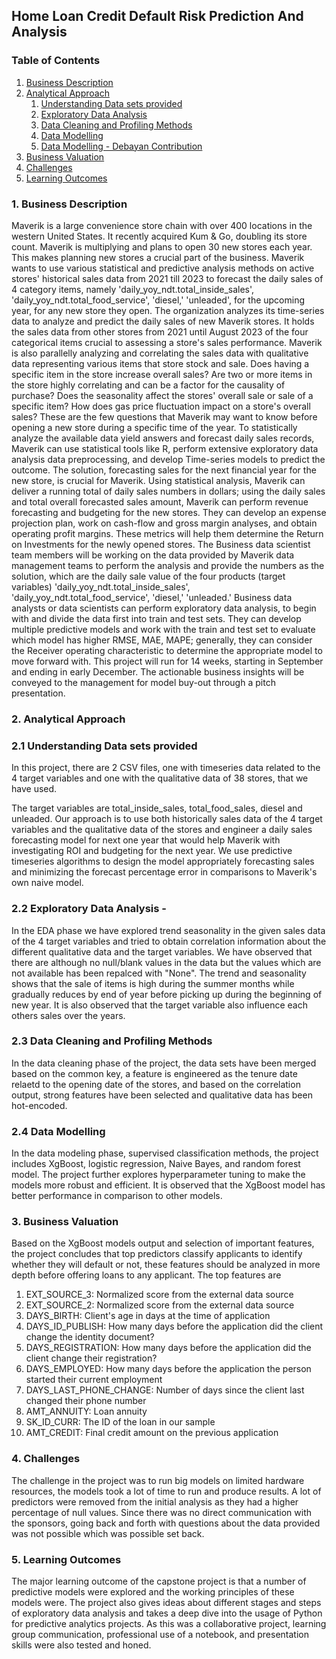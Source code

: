 ## Home Loan Credit Default Risk Prediction And Analysis
### Table of Contents
1. [Business Description](#1-business-description)
2. [Analytical Approach](#2-analytical-approach)
   1. [Understanding Data sets provided](#21-understanding-data-sets-provided)
   2. [Exploratory Data Analysis](#22-exploratory-data-analysis)
   3. [Data Cleaning and Profiling Methods](#23-data-cleaning-and-profiling-methods)
   4. [Data Modelling](#24-data-modelling)
   5. [Data Modelling - Debayan Contribution](#24-data-modelling-Debayan-Contribution)
3. [Business Valuation](#3-business-valuation)
4. [Challenges](#4-challenges)
5. [Learning Outcomes](#5-learning-outcomes)

### 1. Business Description
Maverik is a large convenience store chain with over 400 locations in the western United States. It recently acquired Kum & Go, doubling its store count. Maverik is multiplying and plans to open 30 new stores each year. This makes planning new stores a crucial part of the business. Maverik wants to use various statistical and predictive analysis methods on active stores' historical sales data from 2021 till 2023 to forecast the daily sales of 4 category items, namely 'daily_yoy_ndt.total_inside_sales', 'daily_yoy_ndt.total_food_service', 'diesel,' 'unleaded', for the upcoming year, for any new store they open.
The organization analyzes its time-series data to analyze and predict the daily sales of new Maverik stores. It holds the sales data from other stores from 2021 until August 2023 of the four categorical items crucial to assessing a store's sales performance. Maverik is also parallelly analyzing and correlating the sales data with qualitative data representing various items that store stock and sale. Does having a specific item in the store increase overall sales? Are two or more items in the store highly correlating and can be a factor for the causality of purchase? Does the seasonality affect the stores' overall sale or sale of a specific item? How does gas price fluctuation impact on a store's overall sales? These are the few questions that Maverik may want to know before opening a new store during a specific time of the year. To statistically analyze the available data yield answers and forecast daily sales records, Maverik can use statistical tools like R, perform extensive exploratory data analysis data preprocessing, and develop Time-series models to predict the outcome.
The solution, forecasting sales for the next financial year for the new store, is crucial for Maverik. Using statistical analysis, Maverik can deliver a running total of daily sales numbers in dollars; using the daily sales and total overall forecasted sales amount, Maverik can perform revenue forecasting and budgeting for the new stores. They can develop an expense projection plan, work on cash-flow and gross margin analyses, and obtain operating profit margins. These metrics will help them determine the Return on Investments for the newly opened stores.
The Business data scientist team members will be working on the data provided by Maverik data management teams to perform the analysis and provide the numbers as the solution, which are the daily sale value of the four products (target variables) 'daily_yoy_ndt.total_inside_sales', 'daily_yoy_ndt.total_food_service', 'diesel,' 'unleaded.' Business data analysts or data scientists can perform exploratory data analysis, to begin with and divide the data first into train and test sets. They can develop multiple predictive models and work with the train and test set to evaluate which model has higher RMSE, MAE, MAPE; generally, they can consider the Receiver operating characteristic to determine the appropriate model to move forward with.
This project will run for 14 weeks, starting in September and ending in early December. The actionable business insights will be conveyed to the management for model buy-out through a pitch presentation.
 

### 2. Analytical Approach
### 2.1 Understanding Data sets provided 
In this project, there are 2 CSV files, one with timeseries data related to the 4 target variables and one with the qualitative data of 38 stores, that we have used. 

The target variables are total_inside_sales, total_food_sales, diesel and unleaded. Our approach is to use both historically sales data of the 4 target variables and the qualitative data of the stores and engineer a daily sales forecasting model for next one year that would help Maverik with investigating ROI and budgeting for the next year. We use predictive timeseries algorithms to design the model appropriately forecasting sales and minimizing the forecast percentage error in comparisons to Maverik's own naive model. 

### 2.2 Exploratory Data Analysis - 
In the EDA phase we have explored trend seasonality in the given sales data of the 4 target variables and tried to obtain correlation information about the different qualitative data and the target variables. 
We have observed that there are although no null/blank values in the data but the values which are not available has been repalced with "None". 
The trend and seasonality shows that the sale of items is high during the summer months while gradually reduces by end of year before picking up during the beginning of new year. 
It is also observed that the target variable also influence each others sales over the years. 

### 2.3 Data Cleaning and Profiling Methods
In the data cleaning phase of the project, the data sets have been merged based on the common key, a feature is engineered as the tenure date relaetd to the opening date of the stores, and based on the correlation output, strong features have been selected and qualitative data has been hot-encoded. 

### 2.4 Data Modelling
In the data modeling phase, supervised classification methods, the project includes XgBoost, logistic regression, Naive Bayes, and random forest model. 
The project further explores hyperparameter tuning to make the models more robust and efficient. 
It is observed that the XgBoost model has better performance in comparison to other models. 

### 3. Business Valuation
Based on the XgBoost models output and selection of important features, the project concludes that top predictors classify applicants to identify whether they will default or not, these features should be analyzed in more depth before offering loans to any applicant. 
The top features are 
1. EXT_SOURCE_3: Normalized score from the external data source
2. EXT_SOURCE_2: Normalized score from the external data source
3. DAYS_BIRTH: Client's age in days at the time of application
4. DAYS_ID_PUBLISH: How many days before the application did the client change the identity document?
5. DAYS_REGISTRATION: How many days before the application did the client change their registration?
6. DAYS_EMPLOYED: How many days before the application the person started their current employment
7. DAYS_LAST_PHONE_CHANGE: Number of days since the client last changed their phone number
8. AMT_ANNUITY: Loan annuity
9. SK_ID_CURR: The ID of the loan in our sample
10. AMT_CREDIT: Final credit amount on the previous application

### 4.  Challenges 
The challenge in the project was to run big models on limited hardware resources, the models took a lot of time to run and produce results. 
A lot of predictors were removed from the initial analysis as they had a higher percentage of null values. 
Since there was no direct communication with the sponsors, going back and forth with questions about the data provided was not possible which was possible set back. 

### 5. Learning Outcomes
The major learning outcome of the capstone project is that a number of predictive models were explored and the working principles of these models were. The project also gives ideas about different stages and steps of exploratory data analysis and takes a deep dive into the usage of Python for predictive analytics projects. As this was a collaborative project, learning group communication, professional use of a notebook, and presentation skills were also tested and honed. 
